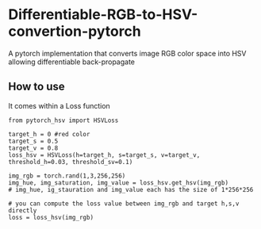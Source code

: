 # Differentiable-RGB-to-HSV-convertion-pytorch
A pytorch implementation that converts image RGB color space into HSV allowing differentiable back-propagate



## How to use
It comes within a Loss function
```
from pytorch_hsv import HSVLoss

target_h = 0 #red color
target_s = 0.5
target_v = 0.8
loss_hsv = HSVLoss(h=target_h, s=target_s, v=target_v, threshold_h=0.03, threshold_sv=0.1)

img_rgb = torch.rand(1,3,256,256)
img_hue, img_saturation, img_value = loss_hsv.get_hsv(img_rgb)
# img_hue, ig_stauration and img_value each has the size of 1*256*256

# you can compute the loss value between img_rgb and target h,s,v directly
loss = loss_hsv(img_rgb)
